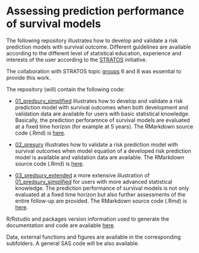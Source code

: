 # Assessing prediction performance of survival models
The following repository illustrates how to develop and validate a risk prediction models with survival outcome.
Different guidelines are available according to the different level of statistical education, experience and interests of the user according to the [STRATOS](https://www.stratos-initiative.org/) initiative.

The collaboration with STRATOS topic [groups](https://www.stratos-initiative.org/groups) 6 and 8 was essential to provide this work.

The repository (will) contain the following code:  

+ [01_predsurv_simplified](https://github.com/danielegiardiello/Prediction_performance_survival/blob/main/01_predsurv_simplified.md) illustrates how to develop and validate a risk prediction model with survival outcomes when both development and validation data are available for users with basic statistical knowledge. Basically, the prediction perforamnce of survival models are evaluated at a fixed time horizon (for example at 5 years). The RMarkdown source code (.Rmd) is [here](https://github.com/danielegiardiello/Prediction_performance_survival/blob/main/01_predsurv_simplified.Rmd).

+ [02_presurv](https://github.com/danielegiardiello/Prediction_performance_survival/blob/main/02_predsurv.md) illustrates how to validate a risk prediction model with survival outcomes when model equation of a developed risk prediction model is available and validation data are available. The RMarkdown source code (.Rmd) is [here](https://github.com/danielegiardiello/Prediction_performance_survival/blob/main/02_predsurv.Rmd).

+ [03_predsurv_extended](https://github.com/danielegiardiello/Prediction_performance_survival/blob/main/03_predsurv_extended.md) a more extensive illustration of [01_predsurv_simplified](https://github.com/danielegiardiello/Prediction_performance_survival/blob/main/01_predsurv_simplified.md) for users with more advanced statistical knowledge. The prediction performance of survival models is not only evaluated at a fixed time horizon but also further assessments of the entire follow-up are provided.
The RMarkdown source code (.Rmd) is [here](https://github.com/danielegiardiello/Prediction_performance_survival/blob/main/03_predsurv_extended.Rmd).

R/Rstudio and packages version information used to generate the documentation and code are available [here](https://github.com/danielegiardiello/Prediction_performance_survival/blob/main/sessionInfo.md).

Data, external functions and figures are available in the corresponding subfolders.
A general SAS code will be also available.  

